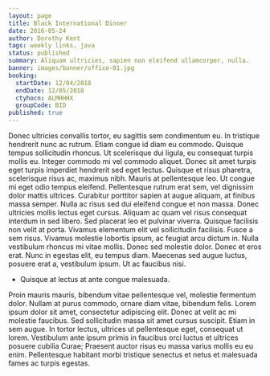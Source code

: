 ```yaml
---
layout: page
title: Black International Dinner
date: 2016-05-24
author: Dorothy Kent
tags: weekly links, java
status: published
summary: Aliquam ultricies, sapien non eleifend ullamcorper, nulla.
banner: images/banner/office-01.jpg
booking:
  startDate: 12/04/2018
  endDate: 12/05/2018
  ctyhocn: ALMHHHX
  groupCode: BID
published: true
---
```

Donec ultricies convallis tortor, eu sagittis sem condimentum eu. In tristique hendrerit nunc ac rutrum. Etiam congue id diam eu commodo. Quisque tempus sollicitudin rhoncus. Ut scelerisque dui ligula, eu consequat turpis mollis eu. Integer commodo mi vel commodo aliquet. Donec sit amet turpis eget turpis imperdiet hendrerit sed eget lectus. Quisque et risus pharetra, scelerisque risus ac, maximus nibh. Mauris at pellentesque leo. Ut congue mi eget odio tempus eleifend. Pellentesque rutrum erat sem, vel dignissim dolor mattis ultrices. Curabitur porttitor sapien at augue aliquam, at finibus massa semper. Nulla ac risus sed dui eleifend congue et non massa.
Donec ultricies mollis lectus eget cursus. Aliquam ac quam vel risus consequat interdum in sed libero. Sed placerat leo et pulvinar viverra. Quisque facilisis non velit at porta. Vivamus elementum elit vel sollicitudin facilisis. Fusce a sem risus. Vivamus molestie lobortis ipsum, ac feugiat arcu dictum in. Nulla vestibulum rhoncus mi vitae mollis. Donec sed molestie dolor. Donec et eros erat. Nunc in egestas elit, eu tempus diam. Maecenas sed augue luctus, posuere erat a, vestibulum ipsum. Ut ac faucibus nisi.

* Quisque at lectus at ante congue malesuada.

Proin mauris mauris, bibendum vitae pellentesque vel, molestie fermentum dolor. Nullam at purus commodo, ornare diam vitae, bibendum felis. Lorem ipsum dolor sit amet, consectetur adipiscing elit. Donec at velit ac mi molestie faucibus. Sed sollicitudin massa sit amet cursus suscipit. Etiam in sem augue. In tortor lectus, ultrices ut pellentesque eget, consequat ut lorem. Vestibulum ante ipsum primis in faucibus orci luctus et ultrices posuere cubilia Curae; Praesent auctor risus eu massa varius mollis eu eu enim. Pellentesque habitant morbi tristique senectus et netus et malesuada fames ac turpis egestas.
